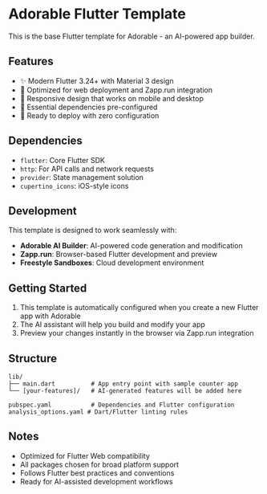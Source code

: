 # Adorable Flutter Template

This is the base Flutter template for Adorable - an AI-powered app builder.

## Features

- ✨ Modern Flutter 3.24+ with Material 3 design
- 🎯 Optimized for web deployment and Zapp.run integration  
- 📱 Responsive design that works on mobile and desktop
- 🔧 Essential dependencies pre-configured
- 🚀 Ready to deploy with zero configuration

## Dependencies

- `flutter`: Core Flutter SDK
- `http`: For API calls and network requests
- `provider`: State management solution
- `cupertino_icons`: iOS-style icons

## Development

This template is designed to work seamlessly with:
- **Adorable AI Builder**: AI-powered code generation and modification
- **Zapp.run**: Browser-based Flutter development and preview
- **Freestyle Sandboxes**: Cloud development environment

## Getting Started

1. This template is automatically configured when you create a new Flutter app with Adorable
2. The AI assistant will help you build and modify your app
3. Preview your changes instantly in the browser via Zapp.run integration

## Structure

```
lib/
├── main.dart          # App entry point with sample counter app
└── [your-features]/   # AI-generated features will be added here

pubspec.yaml           # Dependencies and Flutter configuration
analysis_options.yaml # Dart/Flutter linting rules
```

## Notes

- Optimized for Flutter Web compatibility
- All packages chosen for broad platform support  
- Follows Flutter best practices and conventions
- Ready for AI-assisted development workflows